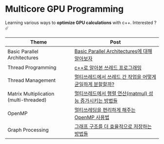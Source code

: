 # Multicore GPU Programming

Learning various ways to **optimize GPU calculations** with c++. Interested ? ☄️

|Theme|Post|
|--|--|
|Basic Parallel Architectures|[Basic Parallel Architectures에 대해 알아보자](https://ddoddii.github.io/post/cs/mgp/basic-parallel-architecture/)|
|Thread Programming|[c++로 알아본 쓰레드 프로그래밍](https://ddoddii.github.io/post/cs/mgp/threading/)|
|Thread Management|[멀티쓰레드에서 쓰레드 간 작업을 어떻게 균일하게 분할할까?](https://ddoddii.github.io/post/cs/mgp/thread-management/)|
|Matrix Multiplication (multi-threaded)|[멀티쓰레드에서 행렬 연산(matmul) 성능 증가시키는 방법들](https://ddoddii.github.io/post/cs/mgp/multithread-matmul/)|
|OpenMP|[멀티쓰레딩을 편리하게 해주는 OpenMP 사용법](https://ddoddii.github.io/post/cs/mgp/openmp/)|
|Graph Processing|[그래프 구조를 더 효율적으로 저장하는 방법들](https://ddoddii.github.io/post/cs/mgp/graph-processing/)|
